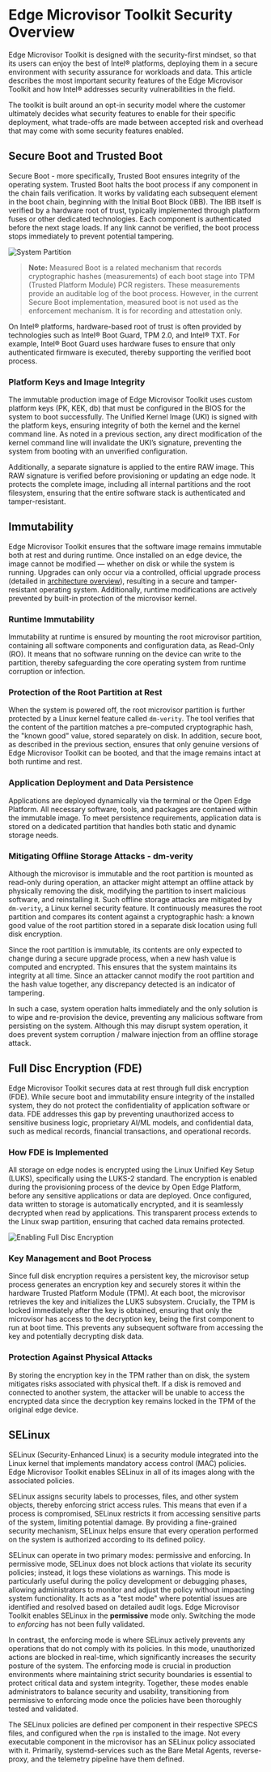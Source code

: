 # Edge Microvisor Toolkit Security Overview

Edge Microvisor Toolkit is designed with the security-first mindset, so that its users can
enjoy the best of Intel® platforms, deploying them in a secure environment with security
assurance for workloads and data. This article describes the most important security features
of the Edge Microvisor Toolkit and how Intel® addresses security vulnerabilities in the field.

The toolkit is built around an opt-in security model where the customer ultimately decides
what security features to enable for their specific deployment, what trade-offs are made
between accepted risk and overhead that may come with some security features enabled.

## Secure Boot and Trusted Boot

Secure Boot - more specifically, Trusted Boot ensures integrity of the operating system.
Trusted Boot halts the boot process if any component in the chain fails verification.
It works by validating each subsequent element in the boot chain, beginning with the Initial
Boot Block (IBB). The IBB itself is verified by a hardware root of trust, typically
implemented through platform fuses or other dedicated technologies. Each component is
authenticated before the next stage loads. If any link cannot be verified, the boot process
stops immediately to prevent potential tampering.

![System Partition](assets/emt-security-partitions.drawio.svg)

> **Note:**
  Measured Boot is a related mechanism that records cryptographic hashes (measurements) of
  each boot stage into TPM (Trusted Platform Module) PCR registers. These measurements
  provide an auditable log of the boot process. However, in the current Secure Boot
  implementation, measured boot is not used as the enforcement mechanism. It is for recording
  and attestation only.

On Intel® platforms, hardware-based root of trust is often provided by technologies such as
Intel® Boot Guard, TPM 2.0, and Intel® TXT. For example, Intel® Boot Guard uses hardware
fuses to ensure that only authenticated firmware is executed, thereby supporting the verified
boot process.

### Platform Keys and Image Integrity

The immutable production image of Edge Microvisor Toolkit uses custom platform keys
(PK, KEK, db) that must be configured in the BIOS for the system to boot successfully.
The Unified Kernel Image (UKI) is signed with the platform keys, ensuring integrity of both
the kernel and the kernel command line. As noted in a previous section, any direct
modification of the kernel command line will invalidate the UKI’s signature, preventing the
system from booting with an unverified configuration.

Additionally, a separate signature is applied to the entire RAW image. This RAW signature is
verified before provisioning or updating an edge node. It protects the complete image,
including all internal partitions and the root filesystem, ensuring that the entire software
stack is authenticated and tamper-resistant.

## Immutability

Edge Microvisor Toolkit ensures that the software image remains immutable both at rest and
during runtime. Once installed on an edge device, the image cannot be modified — whether on
disk or while the system is running. Upgrades can only occur via a controlled, official
upgrade process (detailed in [architecture overview](./emt-architecture-overview.md)),
resulting in a secure and tamper-resistant operating system.
Additionally, runtime modifications are actively prevented by built-in protection of the
microvisor kernel.

### Runtime Immutability

Immutability at runtime is ensured by mounting the root microvisor partition, containing all
software components and configuration data, as Read-Only (RO). It means that no software
running on the device can write to the partition, thereby safeguarding the core operating
system from runtime corruption or infection.

### Protection of the Root Partition at Rest

When the system is powered off, the root microvisor partition is further protected by a Linux
kernel feature called `dm-verity`. The tool verifies that the content of the partition matches
a pre-computed cryptographic hash, the "known good" value, stored separately on disk. In
addition, secure boot, as described in the previous section, ensures that only genuine
versions of Edge Microvisor Toolkit can be booted, and that the image remains intact at both
runtime and rest.

### Application Deployment and Data Persistence

Applications are deployed dynamically via the terminal or the Open Edge Platform.
All necessary software, tools, and packages are contained within the immutable image.
To meet persistence requirements, application data is stored on a dedicated partition that
handles both static and dynamic storage needs.

### Mitigating Offline Storage Attacks - dm-verity

Although the microvisor is immutable and the root partition is mounted as read-only during
operation, an attacker might attempt an offline attack by physically removing the disk,
modifying the partition to insert malicious software, and reinstalling it. Such offline
storage attacks are mitigated by `dm-verity`, a Linux kernel security feature. It continuously
measures the root partition and compares its content against a cryptographic hash: a known
good value of the root partition stored in a separate disk location using full disk encryption.

Since the root partition is immutable, its contents are only expected to change during a
secure upgrade process, when a new hash value is computed and encrypted. This ensures that
the system maintains its integrity at all time. Since an attacker cannot modify the root
partition and the hash value together, any discrepancy detected is an indicator of tampering.

In such a case, system operation halts immediately and the only solution is to wipe and
re-provision the device, preventing any malicious software from persisting on the system.
Although this may disrupt system operation, it does prevent system corruption / malware
injection from an offline storage attack.

## Full Disc Encryption (FDE)

Edge Microvisor Toolkit secures data at rest through full disk encryption (FDE).
While secure boot and immutability ensure integrity of the installed system, they do not
protect the confidentiality of application software or data. FDE addresses this gap by
preventing unauthorized access to sensitive business logic, proprietary AI/ML models, and
confidential data, such as medical records, financial transactions, and operational records.

### How FDE is Implemented

All storage on edge nodes is encrypted using the Linux Unified Key Setup (LUKS), specifically
using the LUKS-2 standard. The encryption is enabled during the provisioning process of the
device by Open Edge Platform, before any sensitive applications or data are deployed. Once
configured, data written to storage is automatically encrypted, and it is seamlessly decrypted
when read by applications. This transparent process extends to the Linux swap partition,
ensuring that cached data remains protected.

![Enabling Full Disc Encryption](./assets/emt-luks-setup.drawio.svg)

### Key Management and Boot Process

Since full disk encryption requires a persistent key, the microvisor setup process generates
an encryption key and securely stores it within the hardware Trusted Platform Module (TPM).
At each boot, the microvisor retrieves the key and initializes the LUKS subsystem. Crucially,
the TPM is locked immediately after the key is obtained, ensuring that only the microvisor
has access to the decryption key, being the first component to run at boot time. This
prevents any subsequent software from accessing the key and potentially decrypting disk data.

### Protection Against Physical Attacks

By storing the encryption key in the TPM rather than on disk, the system mitigates risks
associated with physical theft. If a disk is removed and connected to another system, the
attacker will be unable to access the encrypted data since the decryption key remains locked
in the TPM of the original edge device.

## SELinux

SELinux (Security-Enhanced Linux) is a security module integrated into the Linux kernel that
implements mandatory access control (MAC) policies. Edge Microvisor Toolkit enables SELinux
in all of its images along with the associated policies.

SELinux assigns security labels to processes, files, and other system objects, thereby
enforcing strict access rules. This means that even if a process is compromised, SELinux
restricts it from accessing sensitive parts of the system, limiting potential damage. By
providing a fine-grained security mechanism, SELinux helps ensure that every operation
performed on the system is authorized according to its defined policy.

SELinux can operate in two primary modes: permissive and enforcing. In permissive mode,
SELinux does not block actions that violate its security policies; instead, it logs these
violations as warnings. This mode is particularly useful during the policy development or
debugging phases, allowing administrators to monitor and adjust the policy without impacting
system functionality. It acts as a "test mode" where potential issues are identified and
resolved based on detailed audit logs. Edge Microvisor Toolkit enables SELinux in the
**permissive** mode only. Switching the mode to *enforcing* has not been fully validated.

In contrast, the enforcing mode is where SELinux actively prevents any operations
that do not comply with its policies. In this mode, unauthorized actions are
blocked in real-time, which significantly increases the security posture of the
system. The enforcing mode is crucial in production environments where maintaining
strict security boundaries is essential to protect critical data and system
integrity. Together, these modes enable administrators to balance security and
usability, transitioning from permissive to enforcing mode once the policies have been
thoroughly tested and validated.

The SELinux policies are defined per component in their respective SPECS files, and configured
when the `rpm` is installed to the image. Not every executable component in the microvisor has
an SELinux policy associated with it. Primarily, systemd-services such as the Bare Metal
Agents, reverse-proxy, and the telemetry pipeline have them defined.
